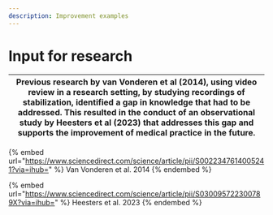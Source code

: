```yaml
---
description: Improvement examples
---
```


# Input for research

| Previous research by van Vonderen et al (2014), using video review in a research setting, by studying recordings of stabilization, identified a gap in knowledge that had to be addressed. This resulted in the conduct of an observational study by Heesters et al (2023) that addresses this gap and supports the improvement of medical practice in the future. |
| ------------------------------------------------------------------------------------------------------------------------------------------------------------------------------------------------------------------------------------------------------------------------------------------------------------------------------------------------------------------ |

{% embed url="https://www.sciencedirect.com/science/article/pii/S0022347614005241?via=ihub=" %}
Van Vonderen et al. 2014
{% endembed %}

{% embed url="https://www.sciencedirect.com/science/article/pii/S030095722300789X?via=ihub=" %}
Heesters et al. 2023
{% endembed %}
